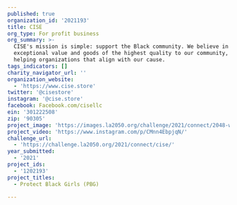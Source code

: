 ```yaml
---
published: true
organization_id: '2021193'
title: CISE
org_type: For profit business
org_summary: >-
  CISE's mission is simple: support the Black community. We believe in providing
  exceptional value and goods of the highest quality to our community, while
  helping organizations that align with our cause.
tags_indicators: []
charity_navigator_url: ''
organization_website:
  - 'https://www.cise.store'
twitter: '@cisestore'
instagram: '@cise.store'
facebook: Facebook.com/cisellc
ein: '301222508'
zip: '90305'
project_image: 'https://images.la2050.org/challenge/2021/connect/2048-wide/cise.jpg'
project_video: 'https://www.instagram.com/p/CMnn4EbpjqN/'
challenge_url:
  - 'https://challenge.la2050.org/2021/connect/cise/'
year_submitted:
  - '2021'
project_ids:
  - '1202193'
project_titles:
  - Protect Black Girls (PBG)

---
```

